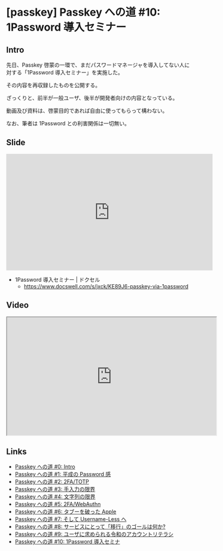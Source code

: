 # [passkey] Passkey への道 #10: 1Password 導入セミナー

## Intro

先日、Passkey 啓蒙の一環で、まだパスワードマネージャを導入してない人に対する「1Password 導入セミナー」を実施した。

その内容を再収録したものを公開する。

ざっくりと、前半が一般ユーザ、後半が開発者向けの内容となっている。

動画及び資料は、啓蒙目的であれば自由に使ってもらって構わない。

なお、筆者は 1Password との利害関係は一切無い。


## Slide

<iframe src="https://www.docswell.com/slide/KE89J6/embed" allowfullscreen="true" width="552" height="311" style="border: 0px; display: block; padding: 0px;"></iframe>

- 1Password 導入セミナー | ドクセル
  - https://www.docswell.com/s/jxck/KE89J6-passkey-via-1password


## Video

<iframe src="https://www.youtube.com/embed/f5Z2b_-FnDs" width="560" height="315" layout="responsive" sandbox="allow-scripts allow-same-origin allow-presentation" allowfullscreen loading="lazy"></iframe>


## Links

- [Passkey への道 #0: Intro](https://blog.jxck.io/entries/2025-07-07/load-to-passkey-0.html)
- [Passkey への道 #1: 平成の Password 感](https://blog.jxck.io/entries/2025-07-08/load-to-passkey-1.html)
- [Passkey への道 #2: 2FA/TOTP](https://blog.jxck.io/entries/2025-07-09/load-to-passkey-2.html)
- [Passkey への道 #3: 手入力の限界](https://blog.jxck.io/entries/2025-07-10/load-to-passkey-3.html)
- [Passkey への道 #4: 文字列の限界](https://blog.jxck.io/entries/2025-07-11/load-to-passkey-4.html)
- [Passkey への道 #5: 2FA/WebAuthn](https://blog.jxck.io/entries/2025-07-12/load-to-passkey-5.html)
- [Passkey への道 #6: タブーを破った Apple](https://blog.jxck.io/entries/2025-07-13/load-to-passkey-6.html)
- [Passkey への道 #7: そして Username-Less へ](https://blog.jxck.io/entries/2025-07-14/load-to-passkey-7.html)
- [Passkey への道 #8: サービスにとって「移行」のゴールは何か?](https://blog.jxck.io/entries/2025-07-15/load-to-passkey-8.html)
- [Passkey への道 #9: ユーザに求められる令和のアカウントリテラシ](https://blog.jxck.io/entries/2025-07-16/load-to-passkey-9.html)
- [Passkey への道 #10: 1Password 導入セミナ](https://blog.jxck.io/entries/2025-07-23/load-to-passkey-10.html)
